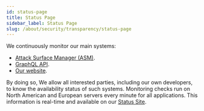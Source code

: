 ```yaml
---
id: status-page
title: Status Page
sidebar_label: Status Page
slug: /about/security/transparency/status-page
---
```


We continuously monitor our main systems:

- [Attack Surface Manager (ASM)](https://app.fluidattacks.com/).
- [GraphQL API](https://app.fluidattacks.com/api).
- [Our website](https://fluidattacks.com/).

By doing so,
We allow all interested parties,
including our own developers,
to know the availability status of such systems.
Monitoring checks run on North American
and European servers every minute for all applications.
This information is real-time
and available on our
[Status Site](https://status.fluidattacks.com/).
